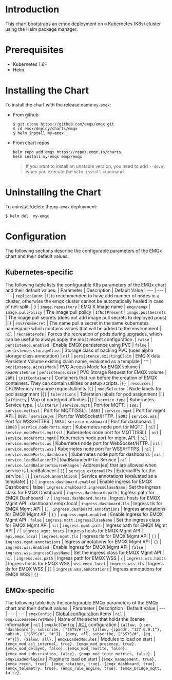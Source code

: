 # Introduction
This chart bootstraps an emqx deployment on a Kubernetes (K8s) cluster using the Helm package manager.

# Prerequisites
+ Kubernetes 1.6+
+ Helm

# Installing the Chart
To install the chart with the release name `my-emqx`:

+   From github
    ```
    $ git clone https://github.com/emqx/emqx.git
    $ cd emqx/deploy/charts/emqx
    $ helm install my-emqx .
    ```

+   From chart repos
    ```
    helm repo add emqx https://repos.emqx.io/charts
    helm install my-emqx emqx/emqx
    ```
    > If you want to install an unstable version, you need to add `--devel` when you execute the `helm install` command.

# Uninstalling the Chart
To uninstall/delete the `my-emqx` deployment:
```
$ helm del  my-emqx
```

# Configuration
The following sections describe the configurable parameters of the EMQx chart and their default values.
## Kubernetes-specific
The following table lists the configurable K8s parameters of the EMQx chart and their default values.
| Parameter  | Description | Default Value
| ---        |  ---        | ---
| `replicaCount` | It is recommended to have odd number of nodes in a cluster, otherwise the emqx cluster cannot be automatically healed in case of net-split. | `3`
| `image.repository` | EMQ X Image name | `emqx/emqx`
| `image.pullPolicy`  | The image pull policy  | `IfNotPresent`
| `image.pullSecrets `  | The image pull secrets (does not add image pull secrets to deployed pods)  |``[]``
| `envFromSecret` | The name pull a secret in the same kubernetes namespace which contains values that will be added to the environment | `nil`
| `recreatePods` | Forces the recreation of pods during upgrades, which can be useful to always apply the most recent configuration. | `false`
| `persistence.enabled` | Enable EMQX persistence using PVC | `false`
| `persistence.storageClass` | Storage class of backing PVC (uses alpha storage class annotation) | `nil`
| `persistence.existingClaim` | EMQ X data Persistent Volume existing claim name, evaluated as a template | `""`
| `persistence.accessMode` | PVC Access Mode for EMQX volume | `ReadWriteOnce`
| `persistence.size` | PVC Storage Request for EMQX volume | `20Mi`
| `initContainers` | Containers that run before the creation of EMQX containers. They can contain utilities or setup scripts. |`{}`
| `resources` | CPU/Memory resource requests/limits |`{}`
| `nodeSelector` | Node labels for pod assignment |`{}`
| `tolerations` | Toleration labels for pod assignment |``[]``
| `affinity` | Map of node/pod affinities |`{}`
| `service.type`  | Kubernetes Service type. | `ClusterIP`
| `service.mqtt`  | Port for MQTT. | `1883`
| `service.mqttssl` | Port for MQTT(SSL). | `8883`
| `service.mgmt`  | Port for mgmt API. | `8081`
| `service.ws`  | Port for WebSocket/HTTP. | `8083`
| `service.wss`  | Port for WSS/HTTPS. | `8084`
| `service.dashboard`  | Port for dashboard. | `18083`
| `service.nodePorts.mqtt`  | Kubernetes node port for MQTT. | `nil`
| `service.nodePorts.mqttssl` | Kubernetes node port for MQTT(SSL). | `nil`
| `service.nodePorts.mgmt`  | Kubernetes node port for mgmt API. | `nil`
| `service.nodePorts.ws`  | Kubernetes node port for WebSocket/HTTP. | `nil`
| `service.nodePorts.wss`  | Kubernetes node port for WSS/HTTPS. | `nil`
| `service.nodePorts.dashboard`  | Kubernetes node port for dashboard. | `nil`
| `service.loadBalancerIP`  | loadBalancerIP for Service |	`nil`
| `service.loadBalancerSourceRanges` |	Address(es) that are allowed when service is LoadBalancer |	`[]`
| `service.externalIPs` |	ExternalIPs for the service |	`[]`
| `service.annotations` |	Service annotations (evaluated as a template) |	`{}`
| `ingress.dashboard.enabled` |	Enable ingress for EMQX Dashboard |	false
| `ingress.dashboard.ingressClassName` |	Set the ingress class for EMQX Dashboard
| `ingress.dashboard.path` | Ingress path for EMQX Dashboard |	`/`
| `ingress.dashboard.hosts` | Ingress hosts for EMQX Mgmt API |	dashboard.emqx.local
| `ingress.dashboard.tls` | Ingress tls for EMQX Mgmt API |	`[]`
| `ingress.dashboard.annotations` | Ingress annotations for EMQX Mgmt API |	`{}`
| `ingress.mgmt.enabled` |	Enable ingress for EMQX Mgmt API |	`false`
| `ingress.mqtt.ingressClassName` |	Set the ingress class for EMQX Mgmt API | `nil`
| `ingress.mgmt.path` | Ingress path for EMQX Mgmt API | `/`
| `ingress.mgmt.hosts` | Ingress hosts for EMQX Mgmt API |	`api.emqx.local`
| `ingress.mgmt.tls` | Ingress tls for EMQX Mgmt API |	`[]`
| `ingress.mgmt.annotations` | Ingress annotations for EMQX Mgmt API |	`{}`
| `ingress.wss.enabled` |	Enable ingress for EMQX Mgmt API |	`false`
| `ingress.wss.ingressClassName` |	Set the ingress class for EMQX Mgmt API | `nil`
| `ingress.wss.path` | Ingress path for EMQX WSS |	`/`
| `ingress.wss.hosts` | Ingress hosts for EMQX WSS |    `wss.emqx.local`
| `ingress.wss.tls` | Ingress tls for EMQX WSS |	`[]`
| `ingress.wss.annotations` | Ingress annotations for EMQX WSS |	`{}`

## EMQx-specific
The following table lists the configurable EMQx parameters of the EMQx chart and their default values.
| Parameter  | Description | Default Value
| ---        |  ---        | ---
| `emqxConfig` | [Global configuration](https://hub.docker.com/r/emqx/emqx) items | `nil`
| `emqxLicenseSecretName` | Name of the secret that holds the license information | `nil`
| `emqxAclConfig` | [ACL]((https://docs.emqx.io/broker/latest/en/advanced/acl-file.html)) configuration | `{allow, {user, "dashboard"}, subscribe, ["$SYS/#"]}. {allow, {ipaddr, "127.0.0.1"}, pubsub, ["$SYS/#", "#"]}. {deny, all, subscribe, ["$SYS/#", {eq, "#"}]}. {allow, all}.`
| `emqxLoadedModules` | Modules to load on start | `{emqx_mod_acl_internal, true}. {emqx_mod_presence, true}. {emqx_mod_delayed, false}. {emqx_mod_rewrite, false}. {emqx_mod_subscription, false}. {emqx_mod_topic_metrics, false}.`
| `emqxLoadedPlugins` | Plugins to load on start | `{emqx_management, true}. {emqx_recon, true}. {emqx_retainer, true}. {emqx_dashboard, true}. {emqx_telemetry, true}. {emqx_rule_engine, true}. {emqx_bridge_mqtt, false}.`